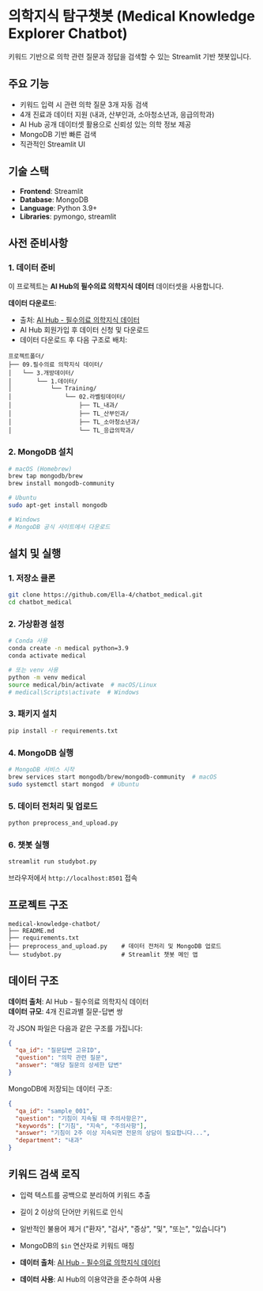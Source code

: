 # 의학지식 탐구챗봇 (Medical Knowledge Explorer Chatbot)

키워드 기반으로 의학 관련 질문과 정답을 검색할 수 있는 Streamlit 기반 챗봇입니다.

## 주요 기능

- 키워드 입력 시 관련 의학 질문 3개 자동 검색
- 4개 진료과 데이터 지원 (내과, 산부인과, 소아청소년과, 응급의학과)
- AI Hub 공개 데이터셋 활용으로 신뢰성 있는 의학 정보 제공
- MongoDB 기반 빠른 검색
- 직관적인 Streamlit UI

## 기술 스택

- **Frontend**: Streamlit
- **Database**: MongoDB
- **Language**: Python 3.9+
- **Libraries**: pymongo, streamlit

## 사전 준비사항

### 1. 데이터 준비
이 프로젝트는 **AI Hub의 필수의료 의학지식 데이터** 데이터셋을 사용합니다.

**데이터 다운로드**:
- 출처: [AI Hub - 필수의료 의학지식 데이터](https://www.aihub.or.kr/aihubdata/data/view.do?currMenu=115&topMenu=100&searchKeyword=%ED%95%84%EC%88%98%EC%9D%98%EB%A3%8C%20%EC%9D%98%ED%95%99%EC%A7%80%EC%8B%9D%20%EB%8D%B0%EC%9D%B4%ED%84%B0&aihubDataSe=data&dataSetSn=71875)
- AI Hub 회원가입 후 데이터 신청 및 다운로드
- 데이터 다운로드 후 다음 구조로 배치:
```
프로젝트폴더/
├── 09.필수의료 의학지식 데이터/
│   └── 3.개방데이터/
│       └── 1.데이터/
│           └── Training/
│               └── 02.라벨링데이터/
│                   ├── TL_내과/
│                   ├── TL_산부인과/
│                   ├── TL_소아청소년과/
│                   └── TL_응급의학과/
```

### 2. MongoDB 설치
```bash
# macOS (Homebrew)
brew tap mongodb/brew
brew install mongodb-community

# Ubuntu
sudo apt-get install mongodb

# Windows
# MongoDB 공식 사이트에서 다운로드
```

## 설치 및 실행

### 1. 저장소 클론
```bash
git clone https://github.com/Ella-4/chatbot_medical.git
cd chatbot_medical
```

### 2. 가상환경 설정
```bash
# Conda 사용
conda create -n medical python=3.9
conda activate medical

# 또는 venv 사용
python -m venv medical
source medical/bin/activate  # macOS/Linux
# medical\Scripts\activate  # Windows
```

### 3. 패키지 설치
```bash
pip install -r requirements.txt
```

### 4. MongoDB 실행
```bash
# MongoDB 서비스 시작
brew services start mongodb/brew/mongodb-community  # macOS
sudo systemctl start mongod  # Ubuntu
```

### 5. 데이터 전처리 및 업로드
```bash
python preprocess_and_upload.py
```

### 6. 챗봇 실행
```bash
streamlit run studybot.py
```

브라우저에서 `http://localhost:8501` 접속

## 프로젝트 구조

```
medical-knowledge-chatbot/
├── README.md
├── requirements.txt
├── preprocess_and_upload.py    # 데이터 전처리 및 MongoDB 업로드
└── studybot.py                 # Streamlit 챗봇 메인 앱
```

## 데이터 구조

**데이터 출처**: AI Hub - 필수의료 의학지식 데이터  
**데이터 규모**: 4개 진료과별 질문-답변 쌍

각 JSON 파일은 다음과 같은 구조를 가집니다:

```json
{
  "qa_id": "질문답변 고유ID",
  "question": "의학 관련 질문",
  "answer": "해당 질문의 상세한 답변"
}
```

MongoDB에 저장되는 데이터 구조:
```json
{
  "qa_id": "sample_001",
  "question": "기침이 지속될 때 주의사항은?",
  "keywords": ["기침", "지속", "주의사항"],
  "answer": "기침이 2주 이상 지속되면 전문의 상담이 필요합니다...",
  "department": "내과"
}
```

##  키워드 검색 로직

- 입력 텍스트를 공백으로 분리하여 키워드 추출
- 길이 2 이상의 단어만 키워드로 인식
- 일반적인 불용어 제거 ("환자", "검사", "증상", "및", "또는", "있습니다")
- MongoDB의 `$in` 연산자로 키워드 매칭


- **데이터 출처**: [AI Hub - 필수의료 의학지식 데이터](https://www.aihub.or.kr/aihubdata/data/view.do?currMenu=115&topMenu=100&searchKeyword=%ED%95%84%EC%88%98%EC%9D%98%EB%A3%8C%20%EC%9D%98%ED%95%99%EC%A7%80%EC%8B%9D%20%EB%8D%B0%EC%9D%B4%ED%84%B0&aihubDataSe=data&dataSetSn=71875)
- **데이터 사용**: AI Hub의 이용약관을 준수하여 사용
